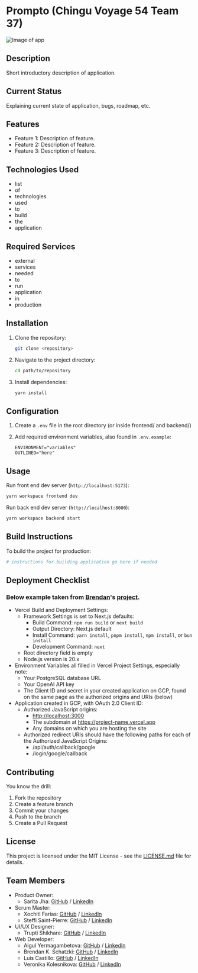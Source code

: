 # Prompto (Chingu Voyage 54 Team 37)

![Image of app](Link-to-image)

## Description

Short introductory description of application.

## Current Status

Explaining current state of application, bugs, roadmap, etc.

## Features

- Feature 1: Description of feature.
- Feature 2: Description of feature.
- Feature 3: Description of feature.

## Technologies Used

- list
- of
- technologies
- used
- to
- build
- the
- application

## Required Services

- external
- services
- needed
- to
- run
- application
- in
- production

## Installation

1. Clone the repository:

   ```bash
   git clone <repository>
   ```

2. Navigate to the project directory:

   ```bash
   cd path/to/repository
   ```

3. Install dependencies:

   ```bash
   yarn install
   ```

## Configuration

1. Create a `.env` file in the root directory (or inside frontend/ and backend/)
2. Add required environment variables, also found in `.env.example`:

   ```env
   ENVIRONMENT="variables"
   OUTLINED="here"
   ```

## Usage

Run front end dev server (`http://localhost:5173`):

```bash
yarn workspace frontend dev
```

Run back end dev server (`http://localhost:8000`):

```bash
yarn workspace backend start
```

## Build Instructions

To build the project for production:

```bash
# instructions for building application go here if needed
```

## Deployment Checklist

### Below example taken from [Brendan](https://github.com/BKSchatzki)'s [project](https://github.com/BKSchatzki/partyroombloom).

- Vercel Build and Deployment Settings:
  - Framework Settings is set to Next.js defaults:
    - Build Command: `npm run build` or `next build`
    - Output Directory: Next.js default
    - Install Command: `yarn install`, `pnpm install`, `npm install`, or `bun install`
    - Development Command: `next`
  - Root directory field is empty
  - Node.js version is 20.x
- Environment Variables all filled in Vercel Project Settings, especially note:
  - Your PostgreSQL database URL
  - Your OpenAI API key
  - The Client ID and secret in your created application on GCP, found on the same page as the authorized origins and URIs (below)
- Application created in GCP, with OAuth 2.0 Client ID:
  - Authorized JavaScript origins:
    - <http://localhost:3000>
    - The subdomain at <https://project-name.vercel.app>
    - Any domains on which you are hosting the site
  - Authorized redirect URIs should have the following paths for each of the Authorized JavaScript Origins:
    - /api/auth/callback/google
    - /login/google/callback

## Contributing

You know the drill:

1. Fork the repository
2. Create a feature branch
3. Commit your changes
4. Push to the branch
5. Create a Pull Request

## License

This project is licensed under the MIT License - see the [LICENSE.md](LICENSE.md) file for details.

## Team Members

- Product Owner:
  - Sarita Jha: [GitHub](https://github.com/Sarita1517) / [LinkedIn](https://www.linkedin.com/in/jha-sarita/)
- Scrum Master:
  - Xochitl Farias: [GitHub](https://github.com/xochfa) / [LinkedIn](https://www.linkedin.com/in/xfarias-scrum-master/)
  - Steffi Saint-Pierre: [GitHub](https://github.com/stefley1509) / [LinkedIn](https://www.linkedin.com/in/steffisp)
- UI/UX Designer:
  - Trupti Shikhare: [GitHub](https://github.com/truptishikhare) / [LinkedIn](https://www.linkedin.com/in/truptishikhare/)
- Web Developer:
  - Aigul Yermagambetova: [GitHub](https://github.com/aigul-ermak) / [LinkedIn](https://www.linkedin.com/in/aigul-ermak/)
  - Brendan K. Schatzki: [GitHub](https://github.com/BKSchatzki) / [LinkedIn](https://www.linkedin.com/in/bkschatzki)
  - Luis Castillo: [GitHub](https://github.com/LuisCastilloKC) / [LinkedIn](https://www.linkedin.com/in/luis-castillokc/)
  - Veronika Kolesnikova: [GitHub](https://github.com/kweeuhree) / [LinkedIn](https://www.linkedin.com/in/vekolesnikova)
